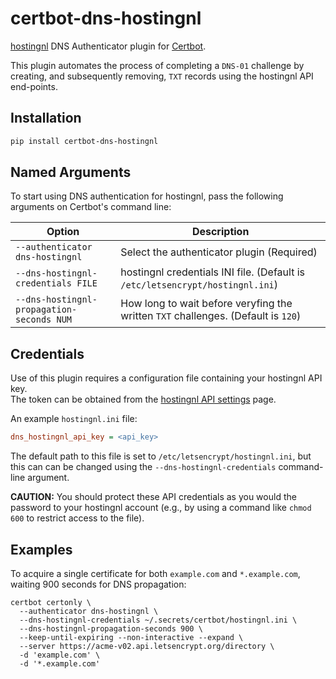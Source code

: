 certbot-dns-hostingnl
====================

[hostingnl](https://hosting.nl/) DNS Authenticator plugin for [Certbot](https://certbot.eff.org/).

This plugin automates the process of completing a `DNS-01` challenge by creating, and subsequently removing, 
`TXT` records using the hostingnl API end-points.

Installation
------------

```bash
pip install certbot-dns-hostingnl
```

Named Arguments
---------------

To start using DNS authentication for hostingnl, pass the following arguments on Certbot's command line:

Option|Description|
---|---|
`--authenticator dns-hostingnl`|Select the authenticator plugin (Required)|
`--dns-hostingnl-credentials FILE`|hostingnl credentials INI file. (Default is `/etc/letsencrypt/hostingnl.ini`)|
`--dns-hostingnl-propagation-seconds NUM`|How long to wait before veryfing the written `TXT` challenges. (Default is `120`)|

Credentials
-----------

Use of this plugin requires a configuration file containing your hostingnl API key.  
The token can be obtained from the [hostingnl API settings](https://mijn.hosting.nl/index.php?m=APIKeyGenerator) page.

An example `hostingnl.ini` file:

```ini
dns_hostingnl_api_key = <api_key>
```

The default path to this file is set to `/etc/letsencrypt/hostingnl.ini`, but this can can be changed using the
`--dns-hostingnl-credentials` command-line argument.

**CAUTION:** You should protect these API credentials as you would the password to your hostingnl account 
(e.g., by using a command like `chmod 600` to restrict access to the file).

Examples
--------

To acquire a single certificate for both `example.com` and `*.example.com`, waiting 900 seconds for DNS propagation:

    certbot certonly \
      --authenticator dns-hostingnl \
      --dns-hostingnl-credentials ~/.secrets/certbot/hostingnl.ini \
      --dns-hostingnl-propagation-seconds 900 \
      --keep-until-expiring --non-interactive --expand \
      --server https://acme-v02.api.letsencrypt.org/directory \
      -d 'example.com' \
      -d '*.example.com'
